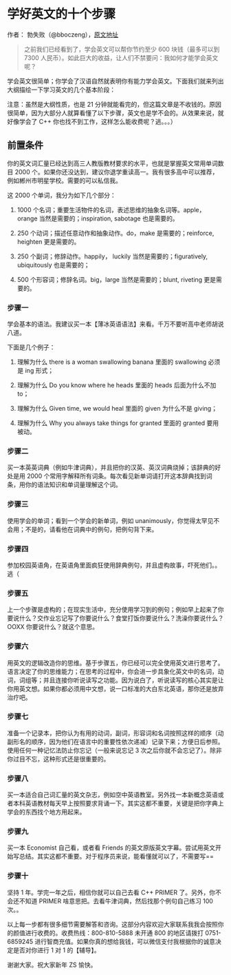 # 学好英文的十个步骤

作者： 勃失败（@bboczeng），[原文地址](https://zhuanlan.zhihu.com/p/24665519)

> 之前我们已经看到了，学会英文可以帮你节约至少 600 块钱（最多可以到 7300 人民币）。如此巨大的收益，让人们不禁要问：我如何才能学会英文呢？

学会英文很简单；你学会了汉语自然就表明你有能力学会英文。下面我们就来列出大纲描绘一下学习英文的几个基本阶段：

注意：虽然是大纲性质，也是 21 分钟就能看完的，但这篇文章是不收钱的。原因很简单，因为大部分人就算看懂了以下步骤，英文也是学不会的。从效果来说，就好像学会了 C++ 你也找不到工作，这样怎么能收费呢？逃。。。）

## 前置条件

你的英文词汇量已经达到高三人教版教材要求的水平，也就是掌握英文常用单词数目 2000 个。如果你还没达到，建议你退学重读高一。我有很多高中可以推荐，例如郴州市明星学校。需要的可以私信我。

这 2000 个单词，我分为如下几个部分：

1. 1000 个名词；重要生活物件的名词，表述思维的抽象名词等。apple，orange 当然是需要的；inspiration, sabotage 也是需要的。

2. 250 个动词；描述任意动作和抽象动作。do，make 是需要的；reinforce, heighten 更是需要的。

3. 250 个副词；修辞动作。happily， luckily 当然是需要的；figuratively, ubiquitously 也是需要的；

4. 500 个形容词；修辞名词。big，large 当然是需要的；blunt, riveting 更是需要的。

### 步骤一

学会基本的语法。我建议买一本【薄冰英语语法】来看。千万不要听高中老师胡说八道。

下面是几个例子：

1. 理解为什么 there is a woman swallowing banana 里面的 swallowing 必须是 ing 形式；

2. 理解为什么 Do you know where he heads 里面的 heads 后面为什么不加 to；

3. 理解为什么 Given time, we would heal 里面的 given 为什么不是 giving；

4. 理解为什么 Why you always take things for granted 里面的 granted 要用被动。

### 步骤二

买一本英英词典（例如牛津词典），并且把你的汉英、英汉词典烧掉；该辞典的好处是用 2000 个常用字解释所有词条。每次看见新单词请打开这本辞典找到词条，用你的语法知识和单词量理解这个词。

### 步骤三

使用学会的单词；看到一个学会的新单词，例如 unanimously，你觉得太罕见不会用；不是的，请看他在词典中的例句，把例句背下来。

### 步骤四

参加校园英语角，在英语角里面疯狂使用辞典例句，并且虚构故事，吓死他们。。逃（

### 步骤五

上一个步骤是虚构的；在现实生活中，充分使用学习到的例句；例如早上起来了你要说什么？交作业忘记写了你要说什么？食堂打饭你要说什么？洗澡你要说什么？OOXX 你要说什么？就这个意思。

### 步骤六

用英文的逻辑改造你的思维。基于步骤五，你已经可以完全使用英文进行思考了。语言决定了你的思维能力；在思考的过程中，你会进一步具象化英文中的名词，动词，词组等；并且连接你听说读写之功能。因为说白了，听说读写的核心其实是让你用英文想。如果你都必须用中文想，说一口标准的大白东北英语，那你还是放弃治疗吧。

### 步骤七

准备一个记录本，把你认为有用的动词，副词，形容词和名词按照这样的顺序（动副形名的顺序，因为他们在语言中的重要性依次递减）记录下来；方便日后参照。使用任何一种记忆法防止你忘记（一般来说忘记 3 次之后你就不会忘记了）。除非你过目不忘，这种形式还是很重要的。

### 步骤八

买一本适合自己词汇量的英文杂志，例如空中英语教室。另外找一本新概念英语或者本科英语教材每天早上按照要求背诵一下。其实这都不重要，关键是把你字典上学会的东西找个地方用起来。

### 步骤九

买一本 Economist 自己看，或者看 Friends 的英文原版英文字幕。尝试用英文开始写总结。其实这都不重要。对于程序员来说，能看懂就可以了，不需要写==

### 步骤十

坚持 1 年。学完一年之后，相信你就可以自己去看 C++ PRIMER 了。另外，你不会还不知道 PRIMER 啥意思把。去看牛津词典，然后找那个例句自己练习 100 次。。

以上每一步都有很多细节需要解答和咨询。这部分内容欢迎大家联系我我会按照你的颜值进行收费的。收费热线：800-810-5888 未开通 800 的地区请拨打 0751-6859245 进行智商充值。如果你真的想给我钱，可以微信支付我根据你的诚意决定是否对你进行 1 对 1 的【辅导】。

谢谢大家。祝大家新年 ZS 愉快。
